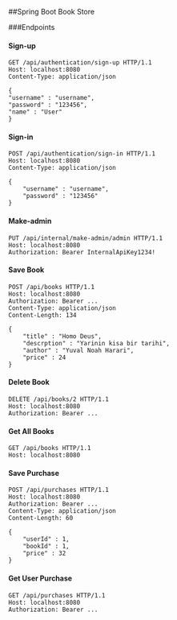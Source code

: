 ##Spring Boot Book Store

###Endpoints

#### Sign-up
```
GET /api/authentication/sign-up HTTP/1.1
Host: localhost:8080
Content-Type: application/json

{
"username" : "username",
"password" : "123456",
"name" : "User"
}
```

#### Sign-in
```
POST /api/authentication/sign-in HTTP/1.1
Host: localhost:8080
Content-Type: application/json

{
    "username" : "username",
    "password" : "123456"
}
```

#### Make-admin
```
PUT /api/internal/make-admin/admin HTTP/1.1
Host: localhost:8080
Authorization: Bearer InternalApiKey1234!
```

#### Save Book
```
POST /api/books HTTP/1.1
Host: localhost:8080
Authorization: Bearer ...
Content-Type: application/json
Content-Length: 134

{
    "title" : "Homo Deus",
    "descrption" : "Yarinin kisa bir tarihi",
    "author" : "Yuval Noah Harari",
    "price" : 24
}
```

#### Delete Book
```
DELETE /api/books/2 HTTP/1.1
Host: localhost:8080
Authorization: Bearer ...
```

#### Get All Books
```
GET /api/books HTTP/1.1
Host: localhost:8080
```

#### Save Purchase
```
POST /api/purchases HTTP/1.1
Host: localhost:8080
Authorization: Bearer ...
Content-Type: application/json
Content-Length: 60

{
    "userId" : 1,
    "bookId" : 1,
    "price" : 32
}
```

#### Get User Purchase
```
GET /api/purchases HTTP/1.1
Host: localhost:8080
Authorization: Bearer ...
```